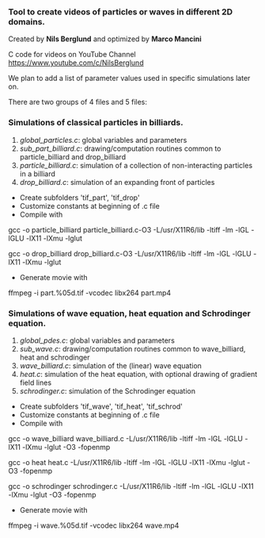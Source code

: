 ### Tool to create videos of particles or waves in different 2D domains.

Created by **Nils Berglund** and optimized by **Marco Mancini**

C code for videos on YouTube Channel https://www.youtube.com/c/NilsBerglund

We plan to add a list of parameter values used in specific simulations later on. 

There are two groups of 4 files and 5 files:

### Simulations of classical particles in billiards.

1. *global_particles.c*:    global variables and parameters
2. *sub_part_billiard.c*:   drawing/computation routines common to particle_billiard and drop_billiard
3. *particle_billiard.c*:   simulation of a collection of non-interacting particles in a billiard
4. *drop_billiard.c*:       simulation of an expanding front of particles

- Create subfolders 'tif_part', 'tif_drop'
- Customize constants at beginning of .c file
- Compile with 

gcc -o particle_billiard particle_billiard.c-O3 -L/usr/X11R6/lib -ltiff -lm -lGL -lGLU -lX11 -lXmu -lglut

gcc -o drop_billiard drop_billiard.c-O3 -L/usr/X11R6/lib -ltiff -lm -lGL -lGLU -lX11 -lXmu -lglut

- Generate movie with 

ffmpeg -i part.%05d.tif -vcodec libx264 part.mp4

### Simulations of wave equation, heat equation and Schrodinger equation.

1. *global_pdes.c*:     global variables and parameters
2. *sub_wave.c*:        drawing/computation routines common to wave_billiard, heat and schrodinger
3. *wave_billiard.c*:   simulation of the (linear) wave equation
4. *heat.c*:            simulation of the heat equation, with optional drawing of gradient field lines
5. *schrodinger.c*:     simulation of the Schrodinger equation

- Create subfolders 'tif_wave', 'tif_heat', 'tif_schrod'
- Customize constants at beginning of .c file
- Compile with 

gcc -o wave_billiard wave_billiard.c -L/usr/X11R6/lib -ltiff -lm -lGL -lGLU -lX11 -lXmu -lglut -O3 -fopenmp

gcc -o heat heat.c -L/usr/X11R6/lib -ltiff -lm -lGL -lGLU -lX11 -lXmu -lglut -O3 -fopenmp

gcc -o schrodinger schrodinger.c -L/usr/X11R6/lib -ltiff -lm -lGL -lGLU -lX11 -lXmu -lglut -O3 -fopenmp

- Generate movie with 

ffmpeg -i wave.%05d.tif -vcodec libx264 wave.mp4
